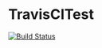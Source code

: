 # TravisCITest

[![Build Status](https://travis-ci.org/newfivefour/TravisCITest.svg?branch=master)](https://travis-ci.org/newfivefour/TravisCITest)
